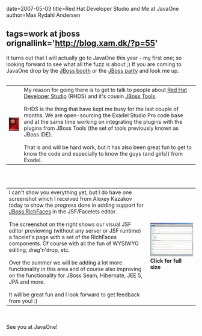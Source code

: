 date=2007-05-03
title=Red Hat Developer Studio and Me at JavaOne
author=Max Rydahl Andersen

tags=work at jboss 
orignallink='http://blog.xam.dk/?p=55'
---
<div>
<p>It turns out that I will actually go to JavaOne this year - my first one; so looking forward to see what all the fuzz is about ;) If you are coming to JavaOne drop by the <a href="http://www.jboss.com/events/javaone07">JBoss booth</a> or the <a href="https://www.redhat.com/apps/webform.html?event_type=simple_form&amp;eid=971">JBoss party</a> and look me up. 
<br><br></p>
<table>
<td>
 <img src="/images/rhds/about_rhds.jpg" alt="Sneak peak at the logo">
</td>
<td>
My reason for going there is to get to talk to people about <a href="http://labs.jboss.com/rhdevstudio/">Red Hat Developer Studio</a> (RHDS) and it's cousin <a href="http://www.jboss.org/tools">JBoss Tools</a>.
<br><br>
RHDS is the thing that have kept me busy for the last couple of months. We are open-sourcing the Exadel Studio Pro code base and at the same time working on integrating the plugins with the plugins from JBoss Tools (the set of tools previously known as JBoss IDE). 
<br><br>
That is and will be hard work, but it has also been great fun to get to know the code and especially to know the guys (and girls!) from Exadel.  
</td>
</table>
<br><br><table>
<td>
I can't show you everything yet, but I do have one screenshot which I received from Alexey Kazakov today to show the progress done in adding support for <a href="http://labs.jboss.com/jbossrichfaces/">JBoss RichFaces</a> in the JSF/Facelets editor. 
<br><br>
The screenshot on the right shows our visual JSF editor previewing (without any server or JSF runtime) a facelet's page with a set of the RichFaces components. Of course with all the fun of WYSIWYG editing, drag'n'drop, etc.
<br><br>
Over the summer we will be adding a lot more functionality in this area and of course also improving on the functionality for JBoss Seam, Hibernate, JEE 5, JPA and more. 
<br><br>
It will be great fun and I look forward to get feedback from you! :)
</td>
<td>
<a href="/images/rhds/richfacestemplates.gif">
<img src="/images/rhds/richfacestemplates_small.gif" alt="RichFaces preview in JSF Editor"></a>
<b>Click for full size</b>
</td>
</table>
<br><br>
See you at JavaOne!
<br><br><br><br><br><br><br><br><br><br><br><br><br><br>
</div>
